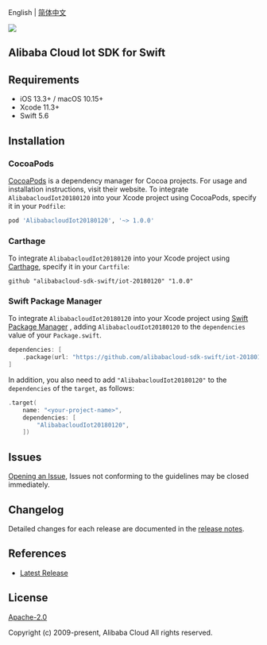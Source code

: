 English | [简体中文](README-CN.md)

![](https://aliyunsdk-pages.alicdn.com/icons/AlibabaCloud.svg)

## Alibaba Cloud Iot SDK for Swift

## Requirements

- iOS 13.3+ / macOS 10.15+
- Xcode 11.3+
- Swift 5.6

## Installation

### CocoaPods

[CocoaPods](https://cocoapods.org) is a dependency manager for Cocoa projects. For usage and installation instructions, visit their website. To integrate `AlibabacloudIot20180120` into your Xcode project using CocoaPods, specify it in your `Podfile`:

```ruby
pod 'AlibabacloudIot20180120', '~> 1.0.0'
```

### Carthage

To integrate `AlibabacloudIot20180120` into your Xcode project using [Carthage](https://github.com/Carthage/Carthage), specify it in your `Cartfile`:

```ogdl
github "alibabacloud-sdk-swift/iot-20180120" "1.0.0"
```

### Swift Package Manager

To integrate `AlibabacloudIot20180120` into your Xcode project using [Swift Package Manager](https://swift.org/package-manager/) , adding `AlibabacloudIot20180120` to the `dependencies` value of your `Package.swift`.

```swift
dependencies: [
    .package(url: "https://github.com/alibabacloud-sdk-swift/iot-20180120.git", from: "1.0.0")
]
```

In addition, you also need to add `"AlibabacloudIot20180120"` to the `dependencies` of the `target`, as follows:

```swift
.target(
    name: "<your-project-name>",
    dependencies: [
        "AlibabacloudIot20180120",
    ])
```

## Issues

[Opening an Issue](https://github.com/alibabacloud-sdk-swift/iot-20180120/issues/new), Issues not conforming to the guidelines may be closed immediately.

## Changelog

Detailed changes for each release are documented in the [release notes](./ChangeLog.txt).

## References

- [Latest Release](https://github.com/alibabacloud-sdk-swift/iot-20180120)

## License

[Apache-2.0](http://www.apache.org/licenses/LICENSE-2.0)

Copyright (c) 2009-present, Alibaba Cloud All rights reserved.
